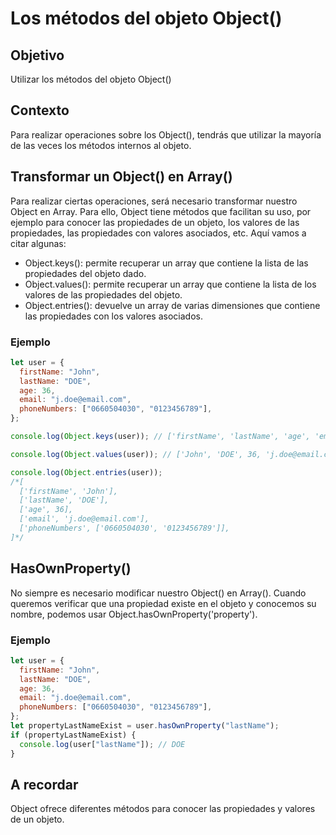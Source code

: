 # Los métodos del objeto Object()

## Objetivo

Utilizar los métodos del objeto Object()

## Contexto

Para realizar operaciones sobre los Object(), tendrás que utilizar la mayoría de las veces los métodos internos al objeto.

## Transformar un Object() en Array()

Para realizar ciertas operaciones, será necesario transformar nuestro Object en Array. Para ello, Object tiene métodos que facilitan su uso, por ejemplo para conocer las propiedades de un objeto, los valores de las propiedades, las propiedades con valores asociados, etc. Aquí vamos a citar algunas:

- Object.keys(): permite recuperar un array que contiene la lista de las propiedades del objeto dado.
- Object.values(): permite recuperar un array que contiene la lista de los valores de las propiedades del objeto.
- Object.entries(): devuelve un array de varias dimensiones que contiene las propiedades con los valores asociados.

### Ejemplo

```javascript
let user = {
  firstName: "John",
  lastName: "DOE",
  age: 36,
  email: "j.doe@email.com",
  phoneNumbers: ["0660504030", "0123456789"],
};
```

```javascript
console.log(Object.keys(user)); // ['firstName', 'lastName', 'age', 'email', 'phoneNumbers']
```

```javascript
console.log(Object.values(user)); // ['John', 'DOE', 36, 'j.doe@email.com', ['0660504030', '0123456789']]
```

```javascript
console.log(Object.entries(user));
/*[
  ['firstName', 'John'],
  ['lastName', 'DOE'],
  ['age', 36],
  ['email', 'j.doe@email.com'],
  ['phoneNumbers', ['0660504030', '0123456789']],
]*/
```

## HasOwnProperty()

No siempre es necesario modificar nuestro Object() en Array(). Cuando queremos verificar que una propiedad existe en el objeto y conocemos su nombre, podemos usar Object.hasOwnProperty('property').

### Ejemplo

```javascript
let user = {
  firstName: "John",
  lastName: "DOE",
  age: 36,
  email: "j.doe@email.com",
  phoneNumbers: ["0660504030", "0123456789"],
};
let propertyLastNameExist = user.hasOwnProperty("lastName");
if (propertyLastNameExist) {
  console.log(user["lastName"]); // DOE
}
```

## A recordar

Object ofrece diferentes métodos para conocer las propiedades y valores de un objeto.